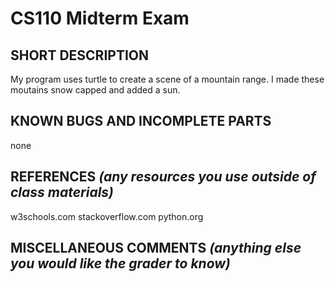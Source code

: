 # CS110 Midterm Exam

## SHORT DESCRIPTION 
My program uses turtle to create a scene of a mountain range. I made these moutains snow capped and added a sun.

## KNOWN BUGS AND INCOMPLETE PARTS 
none

## REFERENCES *(any resources you use outside of class materials)*
w3schools.com
stackoverflow.com
python.org

## MISCELLANEOUS COMMENTS *(anything else you would like the grader to know)*